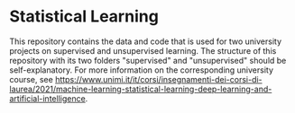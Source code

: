 # Statistical Learning

This repository contains the data and code that is used for two university projects on supervised and unsupervised learning. The structure of this repository with its two folders "supervised" and "unsupervised" should be self-explanatory. For more information on the corresponding university course, see <https://www.unimi.it/it/corsi/insegnamenti-dei-corsi-di-laurea/2021/machine-learning-statistical-learning-deep-learning-and-artificial-intelligence>.
